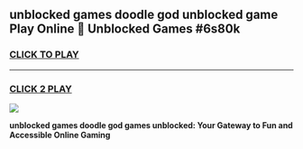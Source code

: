 
## unblocked games doodle god unblocked game Play Online 👋 Unblocked Games #6s80k
<h3>
<a href="https://premium.freeplayer.one?title=unblocked_games_doodle_god&ref=21F">CLICK TO PLAY</a></h3>
<hr>

<h3>
<a href="https://premium.freeplayer.one?title=unblocked_games_doodle_god&ref=21F">CLICK 2 PLAY</a>
  
</h3>

<a href="https://premium.freeplayer.one?title=unblocked_games_doodle_god&ref=21F/"><img src="https://clearcache.store/games.png"></a>


**unblocked games doodle god games unblocked: Your Gateway to Fun and Accessible Online Gaming**
